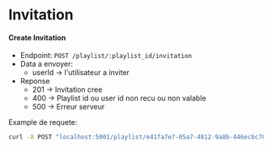 # Invitation

#### Create Invitation

* Endpoint: `POST /playlist/:playlist_id/invitation`
* Data a envoyer:
    * userId -> l'utilisateur a inviter
* Reponse
    * 201 -> Invitation cree
    * 400 -> Playlist id ou user id non recu ou non valable
    * 500 -> Erreur serveur

Example de requete:

```bash
curl -X POST "localhost:5001/playlist/e41fa7e7-05a7-4812-9a8b-446ecbc78b2e/invitations" -H token:c055fb5c-7d35-42a8-b4e7-a20a706d999b -d userId=14c228b0-c69e-4d8d-8589-f10a13ed3434
```
